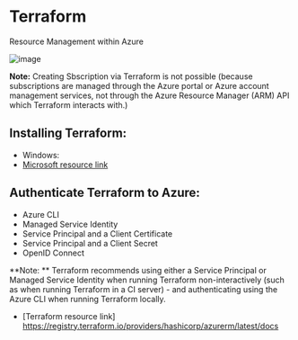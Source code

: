 # Terraform

Resource Management within Azure 

![image](https://github.com/azeezabr/terraform/assets/101916494/3c7c5a51-0f4e-46a1-8584-23e31d309c6d)


**Note:** Creating Sbscription via Terraform is not possible (because subscriptions are managed through the Azure portal or Azure account management services, not through the Azure Resource Manager (ARM) API which Terraform interacts with.)



## Installing Terraform:
  * Windows:
  * [Microsoft resource link](https://learn.microsoft.com/en-us/azure/developer/terraform/get-started-windows-bash?tabs=bash)



## Authenticate Terraform to Azure:
  - Azure CLI
  - Managed Service Identity
  - Service Principal and a Client Certificate
  - Service Principal and a Client Secret
  - OpenID Connect

**Note: ** Terraform recommends using either a Service Principal or Managed Service Identity when running Terraform non-interactively (such as when running Terraform in a CI server) - and authenticating using the Azure CLI when running Terraform locally.

* [Terraform resource link] https://registry.terraform.io/providers/hashicorp/azurerm/latest/docs

